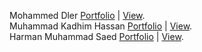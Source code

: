 Mohammed Dler [Portfolio](https://github.com/HamaDler/we-portfolio) | [View](https://we-portfolio.netlify.app/). </br>
Muhammad Kadhim Hassan [Portfolio](https://github.com/Muhammadkadhim/Personal_Portfolio)  | [View](https://muhammad-kadhim.netlify.app/).
</br>
Harman Muhammad Saed [Portfolio](https://github.com/HarmanSoftware/portfolio)  | [View]([https://harmanmuhammad.netlify.app/]).
